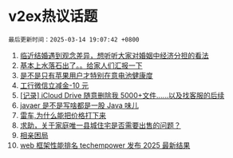 # v2ex热议话题

`最后更新时间：2025-03-14 19:07:42 +0800`

1. [临近结婚遇到观念差异，想听听大家对婚姻中经济分担的看法](https://www.v2ex.com/t/1118412)
1. [基本上水落石出了。。给家人们汇报一下](https://www.v2ex.com/t/1118410)
1. [是不是只有苹果用户才特别在意电池健康度](https://www.v2ex.com/t/1118352)
1. [工行微信立减金-10 元](https://www.v2ex.com/t/1118370)
1. [[记录] iCloud Drive 随意删除我 5000+文件……以及找客服的后续](https://www.v2ex.com/t/1118248)
1. [javaer 是不是写啥都是一股 Java 味儿](https://www.v2ex.com/t/1118358)
1. [雷车,为什么能把价格打下来](https://www.v2ex.com/t/1118459)
1. [求助，关于家庭唯一县城住宅是否需要出售的问题？](https://www.v2ex.com/t/1118339)
1. [相亲困局](https://www.v2ex.com/t/1118456)
1. [web 框架性能排名 techempower 发布 2025 最新结果](https://www.v2ex.com/t/1118355)

